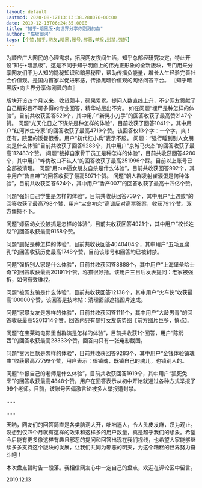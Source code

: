 ```yaml
---
layout: default
Lastmod: 2020-08-12T13:13:38.288076+00:00
date: 2019-12-13T06:24:35.000Z
title: "知乎•暗黑版•向世界分享你刚溅的血"
author: "猫坂御河"
tags: [个赞,知乎,网友,暗黑,账号,邪恶,举报,封禁,强拆]
---
```


为顺应广大网民的心理需求，拓展网友夜间生活，知乎总部经研究决定，特此开设“知乎•暗黑版”。这是不同于知乎明面上的伟光正形象的全新版块，专门用来分享网友们不为人知的隐秘知识和暗黑秘密，帮助传播负能量，增长人生经验完善社会价值观。是国内首家以促进邪恶，传播黑暗价值观的网络问答平台。 〖知乎暗黑版•向世界分享你刚溅的血〗

版块开设四个月以来，收货颇丰，硕果累累。提问人数直线上升，不少网友贡献了自己精彩且不可多得的专业回答，精华帖层出不穷。 如在问题“埋尸是种怎样的体验”，目前共收获回答529个，其中用户“新晃小刀手”的回答收获了最高赞2147个赞。 问题“光天化日之下谋杀是种怎样的体验”，目前收获了回答1041个，其中用户“红河养生专家”的回答收获了最高4719个赞。该回答仅13个字：一个字，爽！还有，院里的饭餐很香。用户“初代红小兵”表示不服。 问题：“强行睡到别人女朋友是什么体验”目前共收获了回答9283个，其中用户“京城马火杰”的回答收获了最高112483个赞。 问题“裁掉自家骨干员工是种怎样的体验”，目前共收获回答4280个，其中用户“哗伪改口不认人”的回答收获了最高251996个踩。目前以上账号已全部被清理。 问题“用pua逼女朋友自杀是什么体验”，目前共收获回答992个，其中用户“鲁自呻”的回答收获了最高5971个赞。 问题“朝人群发射崔涙蛋是何种体验”，目前共收获回答624个，其中用户“香产007”的回答收获了最高十四亿个赞。

问题“强奸自己学生是怎样的体验”，目前共收获回答739个，其中用户“土遇败”的回答收获了最高798个赞，用户“宝岛初恋”高调反对高票答案，收获791个赞。双方僵持不下。

问题“嫖宿幼女没被抓是怎样的体验”，目前共收获回答4921个，其中用户“校长姓赵”的回答收获最高9158个赞。

问题“删帖是种怎样的体验”，目前共收获回答4040404个，其中用户“五毛豆腐乳”的回答收获历史最高1748个赞，目前该账号和回答均已被封禁。

问题“强拆别人家是什么体验”，目前共收获回答8888个，其中用户“上海堡垒哈士奇”的回答收获最高201911个赞，称猫很好撸。该用户三日后发表提问：老家被强拆，如何有效维权。

问题“被网友骗是什么体验”，目前共收获回答12138个，其中用户“火车侠”收获最高100000个赞，该回答是技术帖：清理面部遮挡图片速成。

问题“家暴女友是怎样的体验”，目前共收获回答1111个，其中用户“大龄男青”的回答收获最高5201314个赞。回答内只有暴打女友伤势图【前方图片巨多，慎点】。

问题“在宝莱坞电影里当群演是怎样的体验”，目前共收获1个回答，用户“陈弱西”的回答收获最高23333个赞。回答内只有一张电影截图。

问题“贪污巨款是怎样的体验”，目前共收获回答9283个，其中用户“金钱体验镇魂曲”收获最高77799个赞，用户表示：很镇魂，既镇自己的魂儿，也镇别人的。

问题“举报自己的老师是什么体验”，目前共收获回答1919个，其中用户“狐死兔烹”的回答收获最高4848个赞。用户在回答表示从初中开始就通过各种方式举报了99个老师。目前，该账号因偏激言论被多人举报遭封禁。

……

……

天呐，网友们的回答简直是各类脑洞大开，咄咄逼人，令人头皮发麻，叹为观止。没想到仅四个月就有这样的效果和这样多的用户数量，真是超乎我们的想象。希望今后能有更多像这样有趣且邪恶的提问和回答出现在我们视线，也希望大家能够继续多多支持这个版块的发展，让我们共同为邪恶的明天，为这个糟糕的世界努力奋斗吧！

本次盘点暂时告一段落。我相信网友心中一定自己的盘点，欢迎在评论区中留言。

2019.12.13

